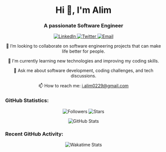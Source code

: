 <h1 align="center">Hi 👋, I'm Alim</h1>
<h3 align="center">A passionate Software Engineer</h3>

<p align="center">
  <a href="https://www.linkedin.com/in/your-linkedin-profile" target="_blank">
    <img src="https://img.shields.io/badge/-LinkedIn-blue?style=flat&logo=linkedin&logoColor=white" alt="LinkedIn" />
  </a>
  <a href="https://twitter.com/your-twitter-handle" target="_blank">
    <img src="https://img.shields.io/badge/-Twitter-blue?style=flat&logo=twitter&logoColor=white" alt="Twitter" />
  </a>
  <a href="mailto:i.alim0229@gmail.com">
    <img src="https://img.shields.io/badge/Email-i.alim0229%40gmail.com-green" alt="Email" />
  </a>
</p>

<p align="center">
  👯 I’m looking to collaborate on software engineering projects that can make life better for people.
</p>

<p align="center">
  🌱 I'm currently learning new technologies and improving my coding skills.
</p>

<p align="center">
  💬 Ask me about software development, coding challenges, and tech discussions.
</p>

<p align="center">
  📫 How to reach me: <a href="mailto:i.alim0229@gmail.com">i.alim0229@gmail.com</a>
</p>

<h3 align="left">GitHub Statistics:</h3>

<p align="center">
  <img src="https://img.shields.io/github/followers/your-github-username?style=social" alt="Followers" />
  <img src="https://img.shields.io/github/stars/your-github-username?style=social" alt="Stars" />
</p>

<p align="center">
  <img src="https://github-readme-stats.vercel.app/api?username=your-github-username&show_icons=true&count_private=true&theme=dark" alt="GitHub Stats" />
</p>

<h3 align="left">Recent GitHub Activity:</h3>

<p align="center">
  <img src="https://github-readme-stats.vercel.app/api/wakatime?username=your-wakatime-username&layout=compact&langs_count=6&theme=dark" alt="Wakatime Stats" />
</p>
